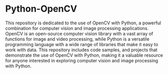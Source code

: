 # Python-OpenCV
This repository is dedicated to the use of OpenCV with Python, a powerful combination for computer vision and image processing applications. OpenCV is an open-source computer vision library with a vast array of functions for image and video processing, while Python is a versatile programming language with a wide range of libraries that make it easy to work with data.
This repository includes code samples, and projects that demonstrate the use of OpenCV with Python, making it a valuable resource for anyone interested in exploring computer vision and image processing with Python.
